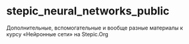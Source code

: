 # stepic_neural_networks_public
Дополнительные, вспомогательные и вообще разные материалы к курсу «Нейронные сети» на Stepic.Org
